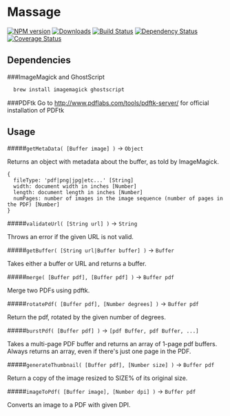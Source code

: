 # Massage

[![NPM version][npm-image]][npm-url] [![Downloads][downloads-image]][npm-url]  [![Build Status](https://travis-ci.org/lob/massage.svg?branch=master)](https://travis-ci.org/lob/massage) [![Dependency Status](https://gemnasium.com/lob/massage.svg)](https://gemnasium.com/lob/massage) [![Coverage Status](https://img.shields.io/coveralls/lob/massage.svg)](https://coveralls.io/r/lob/massage?branch=master)

[downloads-image]: http://img.shields.io/npm/dm/massage.svg
[npm-url]: https://npmjs.org/package/massage
[npm-image]: https://badge.fury.io/js/massage.svg
[travis-url]: https://travis-ci.org/lob/massage
[travis-image]: https://travis-ci.org/lob/massage.svg?branch=master
[depstat-url]: https://david-dm.org/Lob/massage
[depstat-image]: https://david-dm.org/Lob/massage.svg

## Dependencies
###ImageMagick and GhostScript
```bash
  brew install imagemagick ghostscript
```

###PDFtk
Go to http://www.pdflabs.com/tools/pdftk-server/ for official installation of PDFtk

## Usage

#####`getMetaData( [Buffer image] )` -> `Object`

Returns an object with metadata about the buffer, as told by ImageMagick.
```
{
  fileType: 'pdf|png|jpg|etc...' [String]
  width: document width in inches [Number]
  length: document length in inches [Number]
  numPages: number of images in the image sequence (number of pages in the PDF) [Number]
}
```

#####`validateUrl( [String url] )` -> `String`

Throws an error if the given URL is not valid.

#####`getBuffer( [String url|Buffer buffer] )` -> `Buffer`

Takes either a buffer or URL and returns a buffer.

#####`merge( [Buffer pdf], [Buffer pdf] )` -> `Buffer pdf`

Merge two PDFs using pdftk.

#####`rotatePdf( [Buffer pdf], [Number degrees] )` -> `Buffer pdf`

Return the pdf, rotated by the given number of degrees.

#####`burstPdf( [Buffer pdf] )` -> `[pdf Buffer, pdf Buffer, ...]`

Takes a multi-page PDF buffer and returns an array of 1-page pdf buffers.
Always returns an array, even if there's just one page in the PDF.

#####`generateThumbnail( [Buffer pdf], [Number size] )` -> `Buffer pdf`

Return a copy of the image resized to SIZE% of its original size.

#####`imageToPdf( [Buffer image], [Number dpi] )` -> `Buffer pdf`

Converts an image to a PDF with given DPI.
